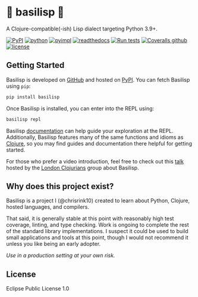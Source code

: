 # 🐍 basilisp 🐍

A Clojure-compatible(-ish) Lisp dialect targeting Python 3.9+.

[![PyPI](https://img.shields.io/pypi/v/basilisp.svg?style=flat-square)](https://pypi.org/project/basilisp/) [![python](https://img.shields.io/pypi/pyversions/basilisp.svg?style=flat-square)](https://pypi.org/project/basilisp/) [![pyimpl](https://img.shields.io/pypi/implementation/basilisp.svg?style=flat-square)](https://pypi.org/project/basilisp/) [![readthedocs](https://img.shields.io/readthedocs/basilisp.svg?style=flat-square)](https://basilisp.readthedocs.io/) [![Run tests](https://github.com/basilisp-lang/basilisp/actions/workflows/run-tests.yml/badge.svg?branch=main)](https://github.com/basilisp-lang/basilisp/actions/workflows/run-tests.yml) [![Coveralls github](https://img.shields.io/coveralls/github/basilisp-lang/basilisp.svg?style=flat-square)](https://coveralls.io/github/basilisp-lang/basilisp) [![license](https://img.shields.io/github/license/basilisp-lang/basilisp.svg?style=flat-square)](https://github.com/basilisp-lang/basilisp/blob/master/LICENSE)

## Getting Started

Basilisp is developed on [GitHub](https://github.com/basilisp-lang/basilisp) and
hosted on [PyPI](https://pypi.python.org/pypi/basilisp). You can fetch Basilisp
using `pip`:

```bash
pip install basilisp
```

Once Basilisp is installed, you can enter into the REPL using:

```bash
basilisp repl
```

Basilisp [documentation](https://basilisp.readthedocs.io) can help guide your
exploration at the REPL. Additionally, Basilisp features many of the same functions
and idioms as [Clojure](https://clojure.org/), so you may find guides and
documentation there helpful for getting started.

For those who prefer a video introduction, feel free to check out this
[talk](https://youtu.be/ruGRHYpq448?si=0jr2a6uWlq6Vi2_k) hosted by the
[London Clojurians](https://www.meetup.com/london-clojurians/) group about Basilisp.

## Why does this project exist?

Basilisp is a project I (@chrisrink10) created to learn about Python, Clojure,
hosted  languages, and compilers.

That said, it is generally stable at this point with reasonably high test
coverage, linting, and type checking. Work is ongoing to complete the rest of the
standard library implementations. I suspect it could be used to build small
applications and tools at this point, though I would not recommend it unless you
like being an early adopter.

_Use in a production setting at your own risk._

## License

Eclipse Public License 1.0
